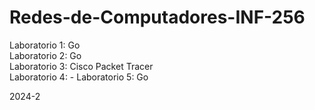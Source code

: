 # Redes-de-Computadores-INF-256

Laboratorio 1: Go  
Laboratorio 2: Go  
Laboratorio 3: Cisco Packet Tracer  
Laboratorio 4: -
Laboratorio 5: Go

2024-2
